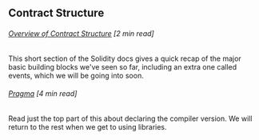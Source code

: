 ## Contract Structure

###### [Overview of Contract Structure](https://solidity.readthedocs.io/en/develop/structure-of-a-contract.html) \[2 min read\]

This short section of the Solidity docs gives a quick recap of the major basic building blocks we've seen so far, including an extra one called events, which we will be going into soon.

###### [Pragma](https://www.gitbook.com/book/sunnya97/a-beginner-s-guide-to-ethereum-and-dapp-developme/edit#) \[4 min read\]

Read just the top part of this about declaring the compiler version.  We will return to the rest when we get to using libraries.


